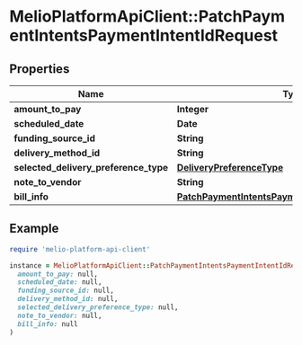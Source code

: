 # MelioPlatformApiClient::PatchPaymentIntentsPaymentIntentIdRequest

## Properties

| Name | Type | Description | Notes |
| ---- | ---- | ----------- | ----- |
| **amount_to_pay** | **Integer** |  | [optional] |
| **scheduled_date** | **Date** |  | [optional] |
| **funding_source_id** | **String** |  | [optional] |
| **delivery_method_id** | **String** |  | [optional] |
| **selected_delivery_preference_type** | [**DeliveryPreferenceType**](DeliveryPreferenceType.md) |  | [optional] |
| **note_to_vendor** | **String** |  | [optional] |
| **bill_info** | [**PatchPaymentIntentsPaymentIntentIdRequestBillInfo**](PatchPaymentIntentsPaymentIntentIdRequestBillInfo.md) |  | [optional] |

## Example

```ruby
require 'melio-platform-api-client'

instance = MelioPlatformApiClient::PatchPaymentIntentsPaymentIntentIdRequest.new(
  amount_to_pay: null,
  scheduled_date: null,
  funding_source_id: null,
  delivery_method_id: null,
  selected_delivery_preference_type: null,
  note_to_vendor: null,
  bill_info: null
)
```

